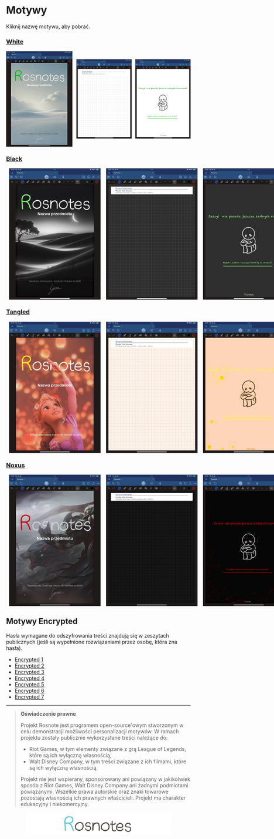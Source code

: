 # Motywy

Kliknij nazwę motywu, aby pobrać.

### [White](../../../releases/download/Notebooks/Rosnotes-White.pdf)
<div style="display: flex; justify-content: space-between; align-items: center;">
  <img src="../Organize/src/assets/White_name_0.png" alt="Name" style="width: 36%">
  <img src="../Organize/src/assets/White_tmpl_0.png" alt="Template" style="width: 30%">
  <img src="../Organize/src/assets/White_sol_0.png" alt="Solution" style="width: 30%">
</div>



### [Black](../../../releases/download/Notebooks/Rosnotes-Black.pdf)
<div style="display: flex; justify-content: space-between; align-items: center;">
  <img src="../Organize/src/assets/Black_name_0.png" width="36%" height="auto" style="display: inline-block; margin: 0 1.5%; min-width: 250px;">
  <img src="../Organize/src/assets/Black_tmpl_0.png" width="30%" height="auto" style="display: inline-block; margin: 0 1.5%; min-width: 250px;">
  <img src="../Organize/src/assets/Black_sol_0.png" width="30%" height="auto" style="display: inline-block; margin: 0 1.5%; min-width: 250px;">
</div>

### [Tangled](../../../releases/download/Notebooks/Rosnotes-Tangled.pdf)
<div style="display: flex; justify-content: space-between; align-items: center;">
  <img src="../Organize/src/assets/Tangled_name_0.png" width="36%" height="auto" style="display: inline-block; margin: 0 1.5%; min-width: 250px;">
  <img src="../Organize/src/assets/Tangled_tmpl_0.png" width="30%" height="auto" style="display: inline-block; margin: 0 1.5%; min-width: 250px;">
  <img src="../Organize/src/assets/Tangled_sol_0.png" width="30%" height="auto" style="display: inline-block; margin: 0 1.5%; min-width: 250px;">
</div>


### [Noxus](../../../releases/download/Notebooks/Rosnotes-Noxus.pdf)
<div style="display: flex; justify-content: space-between; align-items: center;">
  <img src="../Organize/src/assets/Noxus_name_0.png" width="36%" height="auto" style="display: inline-block; margin: 0 1.5%; min-width: 250px;">
  <img src="../Organize/src/assets/Noxus_tmpl_0.png" width="30%" height="auto" style="display: inline-block; margin: 0 1.5%; min-width: 250px;">
  <img src="../Organize/src/assets/Noxus_sol_0.png" width="30%" height="auto" style="display: inline-block; margin: 0 1.5%; min-width: 250px;">
</div>


## Motywy Encrypted
Hasła wymagane do odszyfrowania treści znajdują się w zeszytach publicznych (jeśli są wypełnione rozwiązaniami przez osobę, która zna hasła).

- [Encrypted 1](../../../releases/download/Notebooks/Rosnotes-Encrypted_I.pdf)
- [Encrypted 2](../../../releases/download/Notebooks/Rosnotes-Encrypted_II.pdf)
- [Encrypted 3](../../../releases/download/Notebooks/Rosnotes-Encrypted_III.pdf)
- [Encrypted 4](../../../releases/download/Notebooks/Rosnotes-Encrypted_IV.pdf)
- [Encrypted 5](../../../releases/download/Notebooks/Rosnotes-Encrypted_V.pdf)
- [Encrypted 6](../../../releases/download/Notebooks/Rosnotes-Encrypted_VI.pdf)
- [Encrypted 7](../../../releases/download/Notebooks/Rosnotes-Encrypted_VII.pdf)


--- 

>  **Oświadczenie prawne**
> 
> Projekt Rosnote jest programem open-source'owym stworzonym w celu demonstracji możliwości personalizacji motywów. W ramach projektu zostały publicznie wykorzystane treści należące do:
> - Riot Games, w tym elementy związane z grą League of Legends, które są ich wyłączną własnością,
> - Walt Disney Company, w tym treści związane z ich filmami, które są ich wyłączną własnością.
>
> Projekt nie jest wspierany, sponsorowany ani powiązany w jakikolwiek sposób z Riot Games, Walt Disney Company ani żadnymi podmiotami powiązanymi. Wszelkie prawa autorskie oraz znaki towarowe pozostają własnością ich prawnych właścicieli. Projekt ma charakter edukacyjny i niekomercyjny.

<p align="center">
  <a href="https://www.youtube.com/watch?v=b0Zu_EqJeUA&feature=youtu.be" target="_blank">
    <picture>
      <source srcset="../Organize/src/assets/logo_light.png" media="(prefers-color-scheme: light)">
      <source srcset="../Organize/src/assets/logo_dark.png" media="(prefers-color-scheme: dark)">
      <img src="../Organize/src/assets/logo_light.png" alt="Logo" width="400">
    </picture>
</p>

